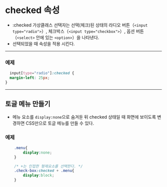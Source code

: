 # checked 속성
+ :checked 가상클래스 선택자는 선택(체크)된 상태의 라디오 버튼（`<input type="radio">`）, 체크박스（`<input type="checkbox">`）, 옵션 버튼（`<select>` 안에 있는 `<option>`）을 나타낸다. 
+ 선택되었을 때 속성을 적용 시킨다. 
--------------
### 예제
```css
  input[type="radio"]:checked {
  margin-left: 25px;
}
```
-------------
## 토글 메뉴 만들기
+ 메뉴 요소를 `display:none`으로 숨겨둔 뒤 checked 상태일 때 화면에 보이도록 변경하면 CSS만으로 토글 메뉴를 만들 수 있다. 

### 예제 
```css
    .menu{
        display:none;
    }

    /* +는 인접한 형제요소를 선택한다. */
    .check-box:checked + .menu{
        display:block;
    }
```
